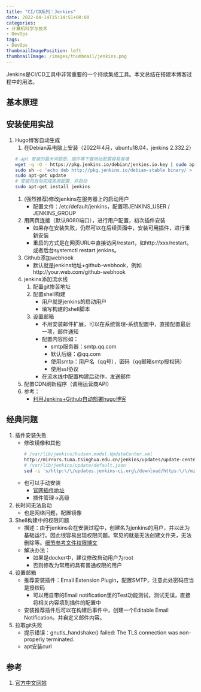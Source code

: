 ```yaml
---
title: "CI/CD系列：Jenkins"
date: 2022-04-14T15:14:51+08:00
categories:
- 计算机科学与技术
- DevOps
tags:
- DevOps
thumbnailImagePosition: left
thumbnailImage: /images/thumbnail/jenkins.png
---
```

Jenkins是CI/CD工具中非常重要的一个持续集成工具。本文总结在搭建本博客过程中的用法。
<!--more-->
## 基本原理
## 安装使用实战
1. Hugo博客自动生成
    1. 在Debian系电脑上安装（2022年4月，ubuntu18.04，jenkins 2.332.2）
    ```bash
    # apt 安装的最大问题是，插件等下载地址配置容易被墙
    wget -q -O - https://pkg.jenkins.io/debian/jenkins.io.key | sudo apt-key add -
    sudo sh -c 'echo deb http://pkg.jenkins.io/debian-stable binary/ > /etc/apt/sources.list.d/jenkins.list'
    sudo apt-get update
    # 安装将自动完成各类配置，并启动
    sudo apt-get install jenkins
    ```
    1. (强烈推荐)修改jenkins在服务器上的启动用户
        - 配置文件：/etc/default/jenkins，配置项JENKINS_USER / JENKINS_GROUP
    1. 用网页连接（默认8080端口），进行用户配置，初次插件安装
        - 如果存在安装失败，仍然可以在后续页面中，安装可用插件，进行重新安装
        - 重启的方式是在网页URL中直接访问/restart，如http://xxx/restart。或者后台systemctl restart jenkins。
    1. Github添加webhook
        - 默认就是jenkins地址+github-webhook，例如http://your.web.com/github-webhook
    1. jenkins添加流水线
        1. 配置git惨苦地址
        1. 配置shell构建
            - 用户就是jenkins的启动用户
            - 填写构建的shell脚本
        1. 设置邮箱
            - 不用安装邮件扩展，可以在系统管理-系统配置中，直接配置最后一项，邮件通知
            - 配置内容形如：
                - smtp服务器：smtp.qq.com
                - 默认后缀：@qq.com
                - 使用smtp：用户名（qq号），密码（qq邮箱smtp授权码）
                - 使用ssl协议
            - 在流水线中配置构建后动作，发送邮件
    1. 配置CDN刷新程序（调用运营商API）
    1. 参考：
        - [利用Jenkins+Github自动部署hugo博客](https://zhuanlan.zhihu.com/p/129069420)
## 经典问题
1. 插件安装失败
    - 修改镜像和其他
        ```bash
        # /var/lib/jenkins/hudson.model.UpdateCenter.xml
        http://mirrors.tuna.tsinghua.edu.cn/jenkins/updates/update-center.json
        # /var/lib/jenkins/update/default.json
        sed -i 's/http:\/\/updates.jenkins-ci.org\/download/https:\/\/mirrors.tuna.tsinghua.edu.cn\/jenkins/g' default.json && sed -i 's/http:\/\/www.google.com/https:\/\/www.baidu.com/g' default.json
        ```
    - 也可以手动安装
        - [官网插件地址](https://updates.jenkins.io/download/plugins/)
        - 插件管理->高级
1. 长时间无法启动
    - 也是网络问题，配置镜像
1. Shell构建中的权限问题
    - 描述：由于jenkins会在安装过程中，创建名为jenkins的用户，并以此为基础运行。因此很容易出现权限问题。常见的就是无法创建文件夹，无法删除等。[细节参考文件权限博文](/2022/04/边学边用linux-文件系统/)
    - 解决办法：
        - 如果是docker中，建议修改启动用户为root
        - 否则修改为常用的具有普通权限的用户
1. 设置邮箱
    - 推荐安装插件：Email Extension Plugin，配置SMTP，注意此处密码应当是授权码
        - 可以用自带的Email notification里的Test功能测试，测试无误，直接将相关内容填到插件的配置中
    - 安装推荐插件后可以在构建后事件中，创建一个Editable Email Notification。并自定义邮件内容。
1. 拉取git失败
    - 提示错误：gnutls_handshake() failed: The TLS connection was non-properly terminated. 
    - apt安装curl



## 参考
1. [官方中文网站](https://www.jenkins.io/zh/doc/book/installing/#setup-wizard)